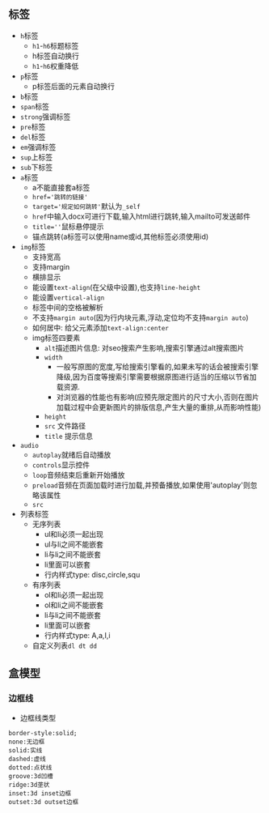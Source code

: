## 标签
- `h`标签
    - `h1`-`h6`标题标签
    - h标签自动换行
    - `h1`-`h6`权重降低
- `p`标签
    - p标签后面的元素自动换行
- `b`标签
- `span`标签
- `strong`强调标签
- `pre`标签
- `del`标签
- `em`强调标签
- `sup`上标签
- `sub`下标签
- `a`标签
    - a不能直接套a标签
    - `href='跳转的链接'`
    - `target='规定如何跳转'`默认为`_self`
    - `href`中输入docx可进行下载,输入html进行跳转,输入mailto可发送邮件
    - `title=''`鼠标悬停提示
    - 锚点跳转(a标签可以使用name或id,其他标签必须使用id)
- `img`标签
    - 支持宽高
    - 支持margin
    - 横排显示
    - 能设置`text-align`(在父级中设置),也支持`line-height`
    - 能设置`vertical-align`
    - 标签中间的空格被解析
    - 不支持`margin auto`(因为行内块元素,浮动,定位均不支持`margin auto`)
    - 如何居中: 给父元素添加`text-align:center`
    - img标签四要素
        - `alt`描述图片信息: 对seo搜索产生影响,搜索引擎通过alt搜索图片
        - `width`
            - 一般写原图的宽度,写给搜索引擎看的,如果未写的话会被搜索引擎降级,因为百度等搜索引擎需要根据原图进行适当的压缩以节省加载资源.
            - 对浏览器的性能也有影响(应预先限定图片的尺寸大小,否则在图片加载过程中会更新图片的排版信息,产生大量的重排,从而影响性能)
        - `height`
        - `src` 文件路径
        - `title` 提示信息
- `audio`
    - `autoplay`就绪后自动播放
    - `controls`显示控件
    - `loop`音频结束后重新开始播放
    - `preload`音频在页面加载时进行加载,并预备播放,如果使用'autoplay'则忽略该属性
    - `src`
- 列表标签
    - 无序列表
        - ul和li必须一起出现
        - ul与li之间不能嵌套
        - li与li之间不能嵌套
        - li里面可以嵌套
        - 行内样式type: disc,circle,squ
    - 有序列表
        - ol和li必须一起出现
        - ol和li之间不能嵌套
        - li与li之间不能嵌套
        - li里面可以嵌套
        - 行内样式type: A,a,I,i
    - 自定义列表`dl dt dd`

## 盒模型
### 边框线
- 边框线类型
```
border-style:solid;
none:无边框
solid:实线
dashed:虚线
dotted:点状线
groove:3d凹槽
ridge:3d垄状
inset:3d inset边框
outset:3d outset边框
```